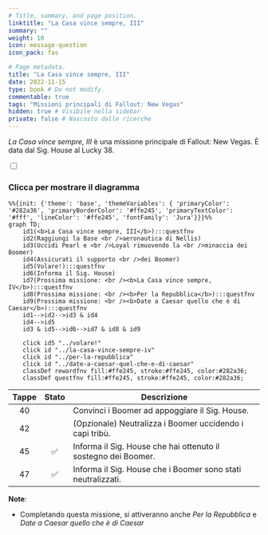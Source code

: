 ```yaml
---
# Title, summary, and page position.
linktitle: "La Casa vince sempre, III"
summary: ""
weight: 10
icon: message-question
icon_pack: fas

# Page metadata.
title: "La Casa vince sempre, III"
date: 2022-11-15
type: book # Do not modify.
commentable: true
tags: "Missioni principali di Fallout: New Vegas"
hidden: true # Visibile nella sidebar
private: false # Nascosto dalle ricerche
---
```


<div class="fnv">


*La Casa vince sempre, III* è una missione principale di Fallout: New Vegas. È data dal Sig. House al Lucky 38.


<section class="chart-collapse">
<input type="checkbox" name="collapse2" id="handle2">
<h3 class="handle">
<label for="handle2">Clicca per mostrare il diagramma</label>
</h3>
<div class="content">

```mermaid
%%{init: {'theme': 'base', 'themeVariables': { 'primaryColor': '#282a36', 'primaryBorderColor': '#ffe245', 'primaryTextColor': '#fff', 'lineColor': '#ffe245', 'fontFamily': 'Jura'}}}%%
graph TD;
    id1(<b>La Casa vince sempre, III</b>):::questfnv
    id2(Raggiungi la Base <br />aeronautica di Nellis)
    id3(Uccidi Pearl e <br />Loyal rimuovendo la <br />minaccia dei Boomer)
    id4(Assicurati il supporto <br />dei Boomer)
    id5(Volare!):::questfnv
    id6(Informa il Sig. House)
    id7(Prossima missione: <br /><b>La Casa vince sempre, IV</b>):::questfnv
    id8(Prossima missione: <br /><b>Per la Repubblica</b>):::questfnv
    id9(Prossima missione: <br /><b>Date a Caesar quello che è di Caesar</b>):::questfnv
    id1-->id2-->id3 & id4
    id4-->id5
    id3 & id5-->id6-->id7 & id8 & id9
    
    click id5 "../volare!"
    click id "../la-casa-vince-sempre-iv"
    click id "../per-la-repubblica"
    click id "../date-a-caesar-quel-che-e-di-caesar"
    classDef rewardfnv fill:#ffe245, stroke:#ffe245, color:#282a36;
    classDef questfnv fill:#ffe245, stroke:#ffe245, color:#282a36;
```

</div>
</section>

| Tappe |       Stato        | Descrizione |
|:-----:|:------------------:| ----------- |
|                           40                          |            | Convinci i Boomer ad appoggiare il Sig. House.                                                                                                                              |
|                           42                          |            | (Opzionale) Neutralizza i Boomer uccidendo i capi tribù.                                                                                                                    |
|                           45                          | :white_check_mark: | Informa il Sig. House che hai ottenuto il sostegno dei Boomer.                                                                                                              |
|                           47                          | :white_check_mark: | Informa il Sig. House che i Boomer sono stati neutralizzati.                                                                                                                |




**Note**:
- Completando questa missione, si attiveranno anche *Per la Repubblica* e *Date a Caesar quello che è di Caesar*


</div>


